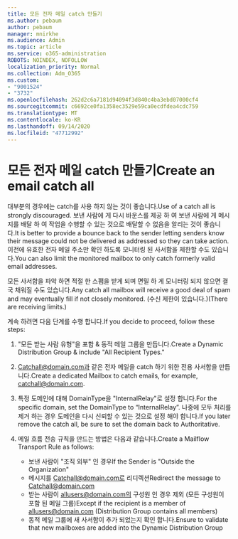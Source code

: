 ```yaml
---
title: 모든 전자 메일 catch 만들기
ms.author: pebaum
author: pebaum
manager: mnirkhe
ms.audience: Admin
ms.topic: article
ms.service: o365-administration
ROBOTS: NOINDEX, NOFOLLOW
localization_priority: Normal
ms.collection: Adm_O365
ms.custom:
- "9001524"
- "3732"
ms.openlocfilehash: 262d2c6a7181d94094f3d840c4ba3ebd07000cf4
ms.sourcegitcommit: c6692ce0fa1358ec3529e59ca0ecdfdea4cdc759
ms.translationtype: MT
ms.contentlocale: ko-KR
ms.lasthandoff: 09/14/2020
ms.locfileid: "47712992"
---
```

# <a name="create-an-email-catch-all"></a><span data-ttu-id="f7d87-102">모든 전자 메일 catch 만들기</span><span class="sxs-lookup"><span data-stu-id="f7d87-102">Create an email catch all</span></span>

<span data-ttu-id="f7d87-103">대부분의 경우에는 catch를 사용 하지 않는 것이 좋습니다.</span><span class="sxs-lookup"><span data-stu-id="f7d87-103">Use of a catch all is strongly discouraged.</span></span> <span data-ttu-id="f7d87-104">보낸 사람에 게 다시 바운스를 제공 하 여 보낸 사람에 게 메시지를 배달 하 여 작업을 수행할 수 있는 것으로 배달할 수 없음을 알리는 것이 좋습니다.</span><span class="sxs-lookup"><span data-stu-id="f7d87-104">It is better to provide a bounce back to the sender letting senders know their message could not be delivered as addressed so they can take action.</span></span> <span data-ttu-id="f7d87-105">이전에 유효한 전자 메일 주소만 확인 하도록 모니터링 된 사서함을 제한할 수도 있습니다.</span><span class="sxs-lookup"><span data-stu-id="f7d87-105">You can also limit the monitored mailbox to only catch formerly valid email addresses.</span></span> 

<span data-ttu-id="f7d87-106">모든 사서함을 파악 하면 적절 한 스팸을 받게 되며 면밀 하 게 모니터링 되지 않으면 결국 채워질 수도 있습니다.</span><span class="sxs-lookup"><span data-stu-id="f7d87-106">Any catch all mailbox will receive a good deal of spam and may eventually fill if not closely monitored.</span></span> <span data-ttu-id="f7d87-107">(수신 제한이 있습니다.)</span><span class="sxs-lookup"><span data-stu-id="f7d87-107">(There are receiving limits.)</span></span> 

<span data-ttu-id="f7d87-108">계속 하려면 다음 단계를 수행 합니다.</span><span class="sxs-lookup"><span data-stu-id="f7d87-108">If you decide to proceed, follow these steps:</span></span>

1. <span data-ttu-id="f7d87-109">"모든 받는 사람 유형"을 포함 & 동적 메일 그룹을 만듭니다.</span><span class="sxs-lookup"><span data-stu-id="f7d87-109">Create a Dynamic Distribution Group & include "All Recipient Types."</span></span>

2. <span data-ttu-id="f7d87-110">Catchall@domain.com과 같은 전자 메일을 catch 하기 위한 전용 사서함을 만듭니다.</span><span class="sxs-lookup"><span data-stu-id="f7d87-110">Create a dedicated Mailbox to catch emails, for example, catchall@domain.com.</span></span>

3. <span data-ttu-id="f7d87-111">특정 도메인에 대해 DomainType을 "InternalRelay"로 설정 합니다.</span><span class="sxs-lookup"><span data-stu-id="f7d87-111">For the specific domain, set the DomainType to “InternalRelay”.</span></span> <span data-ttu-id="f7d87-112">나중에 모두 처리를 제거 하는 경우 도메인을 다시 신뢰할 수 있는 것으로 설정 해야 합니다.</span><span class="sxs-lookup"><span data-stu-id="f7d87-112">If you later remove the catch all, be sure to set the domain back to Authoritative.</span></span>

4. <span data-ttu-id="f7d87-113">메일 흐름 전송 규칙을 만드는 방법은 다음과 같습니다.</span><span class="sxs-lookup"><span data-stu-id="f7d87-113">Create a Mailflow Transport Rule as follows:</span></span>

    - <span data-ttu-id="f7d87-114">보낸 사람이 "조직 외부" 인 경우</span><span class="sxs-lookup"><span data-stu-id="f7d87-114">If the Sender is "Outside the Organization"</span></span>
    - <span data-ttu-id="f7d87-115">메시지를 Catchall@domain.com로 리디렉션</span><span class="sxs-lookup"><span data-stu-id="f7d87-115">Redirect the message to Catchall@domain.com</span></span>
    - <span data-ttu-id="f7d87-116">받는 사람이 allusers@domain.com의 구성원 인 경우 제외 (모든 구성원이 포함 된 메일 그룹)</span><span class="sxs-lookup"><span data-stu-id="f7d87-116">Except if the recipient is a member of allusers@domain.com (Distribution Group contains all members)</span></span>
    - <span data-ttu-id="f7d87-117">동적 메일 그룹에 새 사서함이 추가 되었는지 확인 합니다.</span><span class="sxs-lookup"><span data-stu-id="f7d87-117">Ensure to validate that new mailboxes are added into the Dynamic Distribution Group</span></span>
